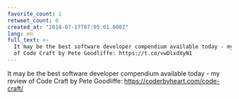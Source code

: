 ```yaml
---
favorite_count: 1
retweet_count: 0
created_at: "2018-07-17T07:05:01.000Z"
lang: en
full_text: >-
  It may be the best software developer compendium available today - my review
  of Code Craft by Pete Goodliffe: https://t.co/vwDlxdXyN1
---
```


It may be the best software developer compendium available today - my review of
Code Craft by Pete Goodliffe: <https://coderbyheart.com/code-craft/>
